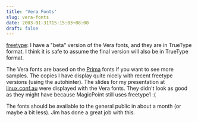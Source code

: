 ```yaml
---
title: 'Vera Fonts'
slug: vera-fonts
date: 2003-01-31T15:15:03+08:00
draft: false
---
```


[freetype](http://www.advogato.org/person/freetype/): I have a \"beta\"
version of the Vera fonts, and they are in TrueType format. I think it
is safe to assume the final version will also be in TrueType format.

The Vera fonts are based on the
[Prima](http://store.bitstream.com/searchresults.asp?searchtext=Prima)
fonts if you want to see more samples. The copies I have display quite
nicely with recent freetype versions (using the autohinter). The slides
for my presentation at [linux.conf.au](http://linux.conf.au/) were
displayed with the Vera fonts. They didn\'t look as good as they might
have because MagicPoint still uses freetype1 :(

The fonts should be available to the general public in about a month (or
maybe a bit less). Jim has done a great job with this.

